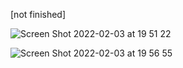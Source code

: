 [not finished]

![Screen Shot 2022-02-03 at 19 51 22](https://user-images.githubusercontent.com/86989226/152435228-d8622c5c-0a0a-4505-91a7-d922cc0c65e4.png)

![Screen Shot 2022-02-03 at 19 56 55](https://user-images.githubusercontent.com/86989226/152436146-fee8a585-faa4-410c-bfa6-cf5e39f1e7ee.png)


